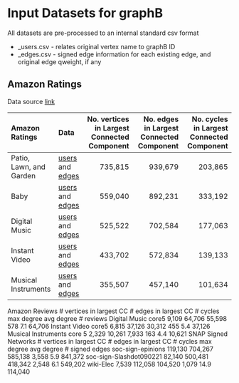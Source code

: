 
# Input Datasets for graphB

All datasets are pre-processed to an internal standard csv format
* _users.csv - relates original vertex name to graphB ID
* _edges.csv - signed edge information for each existing edge, and original edge qweight, if any  

## Amazon Ratings

Data source [link](https://jmcauley.ucsd.edu/data/amazon/)

| Amazon Ratings | Data             | No. vertices in Largest Connected Component | No. edges  in Largest Connected Component | No. cycles in Largest Connected Component |
| :------------- | :--------------- |  ---------------: |  ---------------: | ---------------: | 
| Patio, Lawn, and Garden | [users](Amazon_Garden_users.csv) and [edges](Amazon_Garden_edges.csv) | 735,815	| 939,679	| 203,865 |
| Baby 	  | [users](Amazon_Baby_users.csv) and [edges](Amazon_Baby_edges.csv) | 559,040 | 892,231 | 333,192 |
| Digital Music	| [users](Amazon_Music_users.csv) and [edges](Amazon_Music_edges.csv) | 525,522	| 702,584	| 177,063	| 
| Instant Video	|  [users](Amazon_Video_users.csv) and [edges](Amazon_Video_edges.csv) | 433,702 | 572,834 | 139,133 |
| Musical Instruments | [users](Amazon_Instruments_users.csv) and [edges](Amazon_Instruments_edges.csv) | 355,507 | 457,140 | 101,634 |

Amazon Reviews	# vertices  in largest CC	# edges  in largest CC	# cycles	max degree	avg degree	# reviews
Digital Music core5	9,109	64,706	55,598	578	7.1	64,706
Instant Video core5	6,815	37,126	30,312	455	5.4	37,126
Musical Instruments core 5	2,329	10,261	7,933	163	4.4	10,621
SNAP Signed Networks	# vertices in largest CC	# edges  in largest CC	# cycles	max degree	avg degree	# signed edges
soc-sign-epinions	119,130	704,267	585,138	3,558	5.9	841,372
soc-sign-Slashdot090221	82,140	500,481	418,342	2,548	6.1	549,202
wiki-Elec	7,539	112,058	104,520	1,079	14.9	114,040
